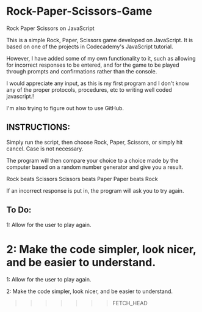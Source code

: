 # Rock-Paper-Scissors-Game
Rock Paper Scissors on JavaScript

This is a simple Rock, Paper, Scissors game developed on JavaScript.
It is based on one of the projects in Codecademy's JavaScript tutorial.

However, I have added some of my own functionality to it, such as allowing for incorrect responses to
be entered, and for the game to be played through prompts and confirmations rather than the console.

I would appreciate any input, as this is my first program and I don't know any of the proper protocols, procedures, etc to writing well coded javascript.!

I'm also trying to figure out how to use GitHub.

INSTRUCTIONS:
--------------------------------------------------------------------------------------------------------------------------------
Simply run the script, then choose Rock, Paper, Scissors, or simply hit cancel.
Case is not necessary.

The program will then compare your choice to a choice made by the computer based on a random number generator
and give you a result.

Rock beats Scissors
Scissors beats Paper
Paper beats Rock

If an incorrect response is put in, the program will ask you to try again.


To Do:
--------------------------------------------------------------------------------------------------------------------------------

1: Allow for the user to play again.

2: Make the code simpler, look nicer, and be easier to understand.
=======
1: Allow for the user to play again.

2: Make the code simpler, look nicer, and be easier to understand.
>>>>>>> FETCH_HEAD
